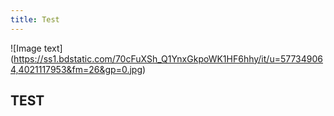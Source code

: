 ```yaml
---
title: Test
---
```


![Image text]
(https://ss1.bdstatic.com/70cFuXSh_Q1YnxGkpoWK1HF6hhy/it/u=577349064,4021117953&fm=26&gp=0.jpg)

## TEST


